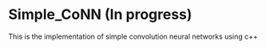 # Simple_CoNN (In progress)
This is the implementation of simple convolution neural networks using c++
